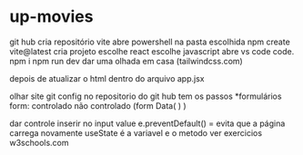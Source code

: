 # up-movies
git hub cria repositório
vite
abre powershell na pasta escolhida
npm create vite@latest
cria projeto
escolhe react escolhe javascript
abre vs code        code.
npm i
npm run dev
dar uma olhada em casa (tailwindcss.com)

depois de atualizar o html dentro do arquivo app.jsx

olhar site git config
no repositorio do git hub tem os passos
*formulários
form:
controlado
não controlado (form Data( ) )

dar controle inserir no input value
e.preventDefault() = evita que a página carrega novamente
useState é a variavel e o metodo
ver exercicios w3schools.com
